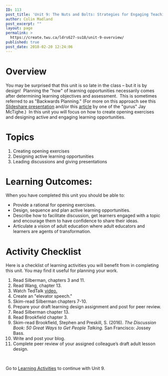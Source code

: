 ```yaml
---
ID: 113
post_title: 'Unit 9: The Nuts and Bolts: Strategies for Engaging Teaching and Learning'
author: Colin Madland
post_excerpt: ""
layout: page
permalink: >
  https://create.twu.ca/ldrs627-su18/unit-9-overview/
published: true
post_date: 2018-02-20 12:24:06
---
```

<h1>Overview</h1>
You may be surprised that this unit is so late in the class – but it is by design!  Planning the "how" of learning opportunities necessarily comes after determining learning objectives and assessment.  This is sometimes referred to as "Backwards Planning." (For more on this approach see this <a href="https://www.slideshare.net/edvainker/backwards-planning">Slideshare presentation</a> and/or this <a href="https://www.ascd.org/ASCD/pdf/books/mctighe2004_intro.pdf">article</a> by one of the "gurus" Jay McTighe.)  In this unit you will focus on how to create opening exercises and designing active and engaging learning opportunities.
<h1>Topics</h1>
<ol>
 	<li>Creating opening exercises</li>
 	<li>Designing active learning opportunities</li>
 	<li>Leading discussions and giving presentations</li>
</ol>
<h1>Learning Outcomes:</h1>
When you have completed this unit you should be able to:
<ul>
 	<li>Provide a rational for opening exercises.</li>
 	<li>Design, sequence and plan active learning opportunities.</li>
 	<li>Describe how to facilitate discussion, get learners engaged with a topic and encourage them to have confidence to share their ideas.</li>
 	<li>Articulate a vision of adult education where adult educators and learners are agents of transformation.</li>
</ul>
<h1>Activity Checklist</h1>
Here is a checklist of learning activities you will benefit from in completing this unit. You may find it useful for planning your work.
<ol>
 	<li>Read Silberman, chapters 3 and 11.</li>
 	<li>Read Wang, chapter 13.</li>
 	<li>Watch TedTalk <a href="https://www.youtube.com/watch?v=Xlg8zdSVjgg&amp;feature=youtu.be">video.</a></li>
 	<li>Create an "elevator speech."</li>
 	<li>Skim-read Silberman chapters 7-10.</li>
 	<li>Prepare your draft learning design assignment and post for peer review.</li>
 	<li>Read Silberman chapter 13.</li>
 	<li>Read Brookfield chapter 3.</li>
 	<li>Skim-read Brookfield, Stephen and Preskill, S. (2016). <em>The Discussion Book: 50 Great Ways to Get People Talking.</em> San Francisco: Jossey Bass.</li>
 	<li>Write and post your blog.</li>
 	<li>Complete peer review of your assigned colleague’s draft adult lesson design.</li>
</ol>
&nbsp;

Go to <a href="https://create.twu.ca/ldrs627-su18/unit-9-learning-activities/">Learning Activities</a> to continue with Unit 9.
